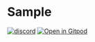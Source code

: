 # Sample
[![discord](https://img.shields.io/discord/872391416519737405?color=e3e8f0&logo=discord&logoColor=e3e8f0)](https://discord.gg/JwTG6d2b)
[![Open in Gitpod](https://gitpod.io/button/open-in-gitpod.svg)](https://gitpod.io/RUN_PATH=sample%2Frust%2Fwtools_trivial_sample/https://github.com/Wandalen/wTools/tree/alpha/sample/rust/wtools_trivial_sample)
